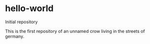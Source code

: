# hello-world
Initial repository

This is the first repository of an unnamed crow living in the streets of germany.

